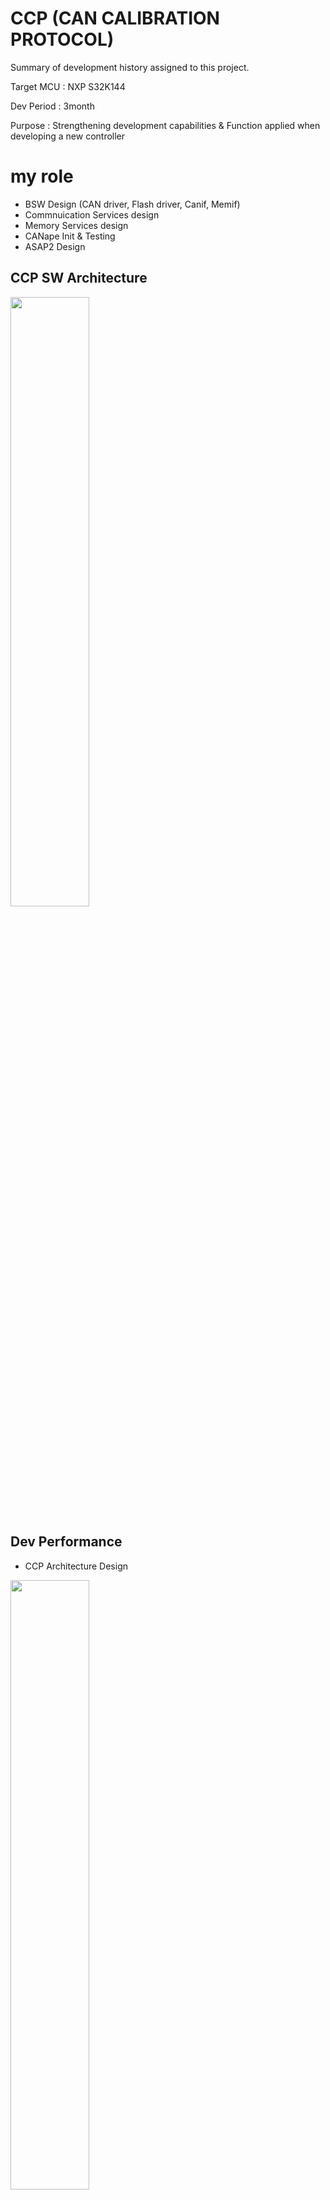 # CCP (CAN CALIBRATION PROTOCOL)
Summary of development history assigned to this project.

Target MCU : NXP S32K144

Dev Period : 3month

Purpose : Strengthening development capabilities & Function applied when developing a new controller

# my role
- BSW Design (CAN driver, Flash driver, Canif, Memif)
- Commnuication Services design
- Memory Services design
- CANape Init & Testing
- ASAP2 Design

## CCP SW Architecture
<img src = "https://user-images.githubusercontent.com/95323172/144529864-407d2efd-7e5e-4fa6-bf25-978d51147733.png" width="50%" height="50%">

## Dev Performance
- CCP Architecture Design 
<img src = "https://user-images.githubusercontent.com/95323172/144530792-167fb4aa-6e50-4f02-a9e8-b489120f2693.png" width="50%" height="50%">

- CAN Protocol Test Result 
<img src = "https://user-images.githubusercontent.com/95323172/144530791-49b596d9-50f2-4859-8d6b-952314007e73.png" width="50%" height="50%">

- CANape Cal/Flashing Test( ASAP2 Init, CANape Init, DAQ Monitoring, Flashing, Calibration Test)
<img src = "https://user-images.githubusercontent.com/95323172/144530784-1a817ff3-d1f0-45a6-a001-fdb01f32ad5f.png" width="50%" height="50%">
<img src = "https://user-images.githubusercontent.com/95323172/144530796-ab9f7d31-856d-4cac-82ca-7bfdae952efe.png" width="50%" height="50%">

- Trace32 Memory Result
<img src = "https://user-images.githubusercontent.com/95323172/144530789-0b798a16-8c6d-4db8-9abf-12e5106a0f9b.png" width="50%" height="50%">
<img src = "https://user-images.githubusercontent.com/95323172/144530793-7429fc1d-0cb5-462c-8481-1e323e6c7685.png" width="50%" height="50%">
